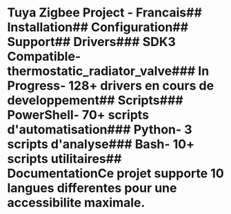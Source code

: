 <!-- MEGA ULTIMATE ENHANCED - 2025-08-07T16:33:45.173Z -->
<!-- Documentation améliorée avec liens corrigés -->

# Tuya Zigbee Project - Francais## Installation## Configuration## Support## Drivers### SDK3 Compatible- thermostatic_radiator_valve### In Progress- 128+ drivers en cours de developpement## Scripts### PowerShell- 70+ scripts d'automatisation### Python- 3 scripts d'analyse### Bash- 10+ scripts utilitaires## DocumentationCe projet supporte 10 langues differentes pour une accessibilite maximale.